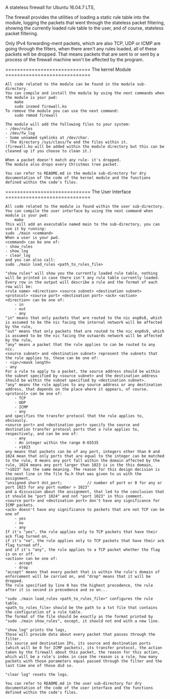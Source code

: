 A stateless firewall for Ubuntu 16.04.7 LTS,

The firewall provides the utilities of loading a static rule table into the module, logging the packets that went through the stateless packet filtering,
showing the currently loaded rule table to the user, and of course, stateless packet filtering.

Only IPv4 forwarding-ment packets, which are also TCP, UDP or ICMP are going through the filters, when there aren't any rules loaded, all of these packets will be dropped. That means packets that are sent to or sent by a process of the firewall machine won't be affected by the program.

============================= The kernel Module =============================
    
    All code related to the module can be found in the module sub-directory.
    You can compile and install the module by using the next commands when the module is your pwd:
        make
        sudo insmod firewall.ko
    To remove the module you can use the next command:
        sudo rmmod firewall
    
    The module will add the following files to your system:
    - /dev/rules
    - /dev/fw_log
    - Some unnamed symlinks at /dev/char.
    - The directory /sys/class/fw and the files within it.
    (firewall.ko will be added within the module directory but this can be cleaned up if you choose to clean it.)

    When a packet doesn't match any rule- it's dropped.
    The module also drops every Christmas tree packet.

    You can refer to README.md in the module sub-directory for dry documentation of the code of the kernel module and the functions defined within the code's files.

============================= The User Interface =============================
    
    All code related to the module is found within the user sub-directory.
    You can compile the user interface by using the next command when module is your pwd:
        make
    This will add an executable named main to the sub-directory, you can use it by running:
    sudo ./main <command>
    When a user is your pwd.
    <command> can be one of:
    - show_rules
    - show_log
    - clear_log
    and you can also call:
    sudo ./main load_rules <path_to_rules_file>

    "show_rules" will show you the currently loaded rule table, nothing will be printed in case there isn't any rule table currently loaded.
    Every row in the output will describe a rule and the format of each row will be:
    <rule name> <direction> <source subnet> <destination subnet> <protocol> <source port> <destination port> <ack> <action>
    <direction> can be one of:
        - in
        - out
        - any
    "in" means that only packets that are routed to the nic enp0s8, which is assumed to be the nic facing the internal network will be affected by the rule,
    "out" means that only packets that are routed to the nic enp0s9, which is assumed to be the nic facing the outwards network will be affected by the rule,
    "any" means a packet that the rule applies to can be routed to any nic.
    <source subnet> and <destination subnet> represent the subnets that the rule applies to, those can be one of:
    - <ip>/<mask length>
    - any
    For a rule to apply to a packet, the source address should be within the subnet specified by <source subnet> and the destination address should be within the subnet specified by <destination subnet>.
    "any" means the rule applies to any source address or any destination address, that depends on the place where it appears, of course.
    <protocol> can be one of:
        - TCP
        - UDP
        - ICMP
        - any
    and specifies the transfer protocol that the rule applies to, obviously.
    <source port> and <destination port> specify the source and destination transfer protocol ports that a rule applies to, 
    respectively, and can be one of:
        - any
        - An integer within the range 0-65535
        - >1023
    any means that packets can be of any port, integers other than 0 and 1024 mean that only ports that are equal to the integer can be matched to the rule, 0 means any port fall within the domain affected by the rule, 1024 means any port larger than 1023 is in the this domain, ">1023" has the same meaning. The reason for this design decision is the next line in the file fw.h that was given to us with the assignment,
    "unsigned short dst_port;           // number of port or 0 for any or port 1023 for any port number > 1023"
    and a discussion about the assignment, that led to the conclusion that it should be "port 1024" and not "port 1023" in this comment.
    <source port> and <destination port> don't have any significance for ICMP packets.
    <ack> doesn't have any significance to packets that are not TCP can be one of
        - yes
        - no
        - any
    If it's "yes", the rule applies only to TCP packets that have their ack flag turned on,
    if it's "no", the rule applies only to TCP packets that have their ack flag turned off,
    and if it's "any", the rule applies to a TCP packet whether the flag is on or off.
    <action> can be one of:
        - accept
        - drop
    "accept" means that every packet that is within the rule's domain of enforcement will be carried on, and "drop" means that it will be dropped.
    The rule specified by line 0 has the highest precedence, the rule after it is second in precedence and so on...

    "sudo ./main load_rules <path_to_rules_file>" configures the rule table.
    <path_to_rules_file> should be the path to a txt file that contains the configuration of a rule table.
    The format of the file should be exactly as the format printed by "sudo ./main show_rules", except, it should not end with a new line.

    "show_log" prints the logs,
    Those will provide data about every packet that passes through the filter.
    Its source and destination IPs, its source and destination ports (which will be 0 for ICMP packets), its transfer protocol, the action taken by the firewall about this packet, the reason for this action, which will be a rule's index in case the reason is a rule, how many packets with those parameters equal passed through the filter and the last time one of those did so.

    "clear log" resets the logs.

    You can refer to README.md in the user sub-directory for dry documentation of the code of the user interface and the functions defined within the code's files.
